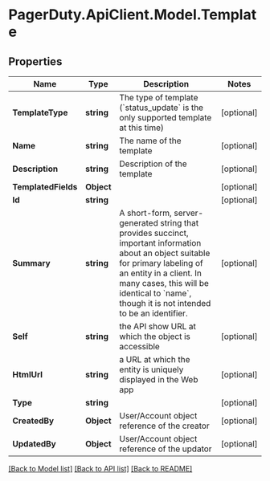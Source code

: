 # PagerDuty.ApiClient.Model.Template
## Properties

Name | Type | Description | Notes
------------ | ------------- | ------------- | -------------
**TemplateType** | **string** | The type of template (&#x60;status_update&#x60; is the only supported template at this time) | [optional] 
**Name** | **string** | The name of the template | [optional] 
**Description** | **string** | Description of the template | [optional] 
**TemplatedFields** | **Object** |  | [optional] 
**Id** | **string** |  | [optional] 
**Summary** | **string** | A short-form, server-generated string that provides succinct, important information about an object suitable for primary labeling of an entity in a client. In many cases, this will be identical to &#x60;name&#x60;, though it is not intended to be an identifier. | [optional] 
**Self** | **string** | the API show URL at which the object is accessible | [optional] 
**HtmlUrl** | **string** | a URL at which the entity is uniquely displayed in the Web app | [optional] 
**Type** | **string** |  | [optional] 
**CreatedBy** | **Object** | User/Account object reference of the creator | [optional] 
**UpdatedBy** | **Object** | User/Account object reference of the updator | [optional] 

[[Back to Model list]](../README.md#documentation-for-models) [[Back to API list]](../README.md#documentation-for-api-endpoints) [[Back to README]](../README.md)

